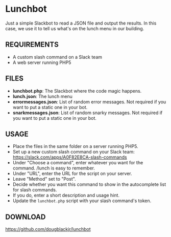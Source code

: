 # Lunchbot

Just a simple Slackbot to read a JSON file and output the results. In this case, we use it to tell us what's on the lunch menu in our building.

## REQUIREMENTS

* A custom slash command on a Slack team
* A web server running PHP5

## FILES
* **lunchbot.php**: The Slackbot where the code magic happens.
* **lunch.json**: The lunch menu
* **errormessages.json**: List of random error messages. Not required if you want to put a static one in your bot.
* **snarkmessages.json**: List of random snarky messages. Not required if you want to put a static one in your bot.

## USAGE

* Place the files in the same folder on a server running PHP5.
* Set up a new custom slash command on your Slack team: https://slack.com/apps/A0F82E8CA-slash-commands
* Under "Choose a command", enter whatever you want for the command. /lunch is easy to remember.
* Under "URL", enter the URL for the script on your server.
* Leave "Method" set to "Post".
* Decide whether you want this command to show in the autocomplete list for slash commands.
* If you do, enter a short description and usage hint.
* Update the `lunchbot.php` script with your slash command's token.

## DOWNLOAD 

https://github.com/dougblackjr/lunchbot